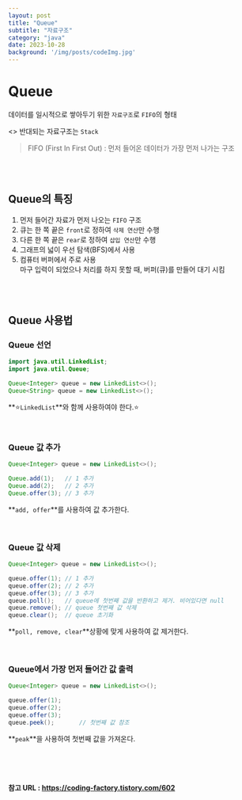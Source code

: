 ```yaml
---
layout: post
title: "Queue"
subtitle: "자료구조"
category: "java"
date: 2023-10-28
background: '/img/posts/codeImg.jpg'
---
```


# Queue 

데이터를 일시적으로 쌓아두기 위한 `자료구조`로 `FIFO`의 형태

<> 반대되는 자료구조는 `Stack`

> FIFO (First In First Out) : 먼저 들어온 데이터가 가장 먼저 나가는 구조

<br>
<br>

## Queue의 특징

1. 먼저 들어간 자료가 먼저 나오는 `FIFO` 구조
2. 큐는 한 쪽 끝은 `front`로 정하여 `삭제 연산`만 수행
3. 다른 한 쪽 끝은 `rear`로 정하여 `삽입 연산`만 수행
4. 그래프의 넓이 우선 탐색(BFS)에서 사용
5. 컴퓨터 버퍼에서 주로 사용 <br>
    마구 입력이 되었으나 처리를 하지 못할 때, 버퍼(큐)를 만들어 대기 시킴

<br>
<br>

## Queue 사용법

### Queue 선언

```java
import java.util.LinkedList;
import java.util.Queue;

Queue<Integer> queue = new LinkedList<>();
Queue<String> queue = new LinkedList<>();
```

**⭐`LinkedList`**와 함께 사용하여야 한다.⭐

<br>

### Queue 값 추가

```java
Queue<Integer> queue = new LinkedList<>();

Queue.add(1);   // 1 추가
Queue.add(2);   // 2 추가
Queue.offer(3); // 3 추가
```

**`add, offer`**를 사용하여 값 추가한다.

<br>

### Queue 값 삭제

```java
Queue<Integer> queue = new LinkedList<>();

queue.offer(1); // 1 추가
queue.offer(2); // 2 추가
queue.offer(3); // 3 추가
queue.poll();   // queue에 첫번째 값을 반환하고 제거. 비어있다면 null
queue.remove(); // queue 첫번째 값 삭제
queue.clear();  // queue 초기화
```
**`poll, remove, clear`**상황에 맞게 사용하여 값 제거한다.

<br>

### Queue에서 가장 먼저 들어간 값 출력

```java
Queue<Integer> queue = new LinkedList<>();

queue.offer(1);
queue.offer(2);
queue.offer(3);
queue.peek();       // 첫번째 값 참조
```

**`peak`**을 사용하여 첫번째 값을 가져온다. 

<br>
<br>
<br> 

**참고 URL : <https://coding-factory.tistory.com/602>**
